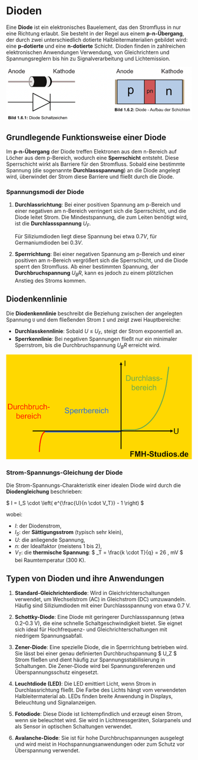 # Dioden

Eine **Diode** ist ein elektronisches Bauelement, das den Stromfluss in nur eine Richtung erlaubt. Sie besteht in der Regel aus einem **p-n-Übergang**, der durch zwei unterschiedlich dotierte Halbleitermaterialien gebildet wird: eine **p-dotierte** und eine **n-dotierte** Schicht. Dioden finden in zahlreichen elektronischen Anwendungen Verwendung, von Gleichrichtern und Spannungsreglern bis hin zu Signalverarbeitung und Lichtemission.

![Aufbau einer Diode](/images/diode-aufbau.png)

## Grundlegende Funktionsweise einer Diode

Im **p-n-Übergang** der Diode treffen Elektronen aus dem n-Bereich auf Löcher aus dem p-Bereich, wodurch eine **Sperrschicht** entsteht. Diese Sperrschicht wirkt als Barriere für den Stromfluss. Sobald eine bestimmte Spannung (die sogenannte **Durchlassspannung**) an die Diode angelegt wird, überwindet der Strom diese Barriere und fließt durch die Diode.

### Spannungsmodi der Diode

1. **Durchlassrichtung**: Bei einer positiven Spannung am p-Bereich und einer negativen am n-Bereich verringert sich die Sperrschicht, und die Diode leitet Strom. Die Mindestspannung, die zum Leiten benötigt wird, ist die **Durchlassspannung** $U_F$.
   
   Für Siliziumdioden liegt diese Spannung bei etwa $0.7 V$, für Germaniumdioden bei $0.3 V$.

2. **Sperrrichtung**: Bei einer negativen Spannung am p-Bereich und einer positiven am n-Bereich vergrößert sich die Sperrschicht, und die Diode sperrt den Stromfluss. Ab einer bestimmten Spannung, der **Durchbruchspannung** $U_BR$, kann es jedoch zu einem plötzlichen Anstieg des Stroms kommen.

## Diodenkennlinie

Die **Diodenkennlinie** beschreibt die Beziehung zwischen der angelegten Spannung `U` und dem fließenden Strom `I` und zeigt zwei Hauptbereiche:
- **Durchlasskennlinie**: Sobald $U$ ≤ $U_F$, steigt der Strom exponentiell an.
- **Sperrkennlinie**: Bei negativen Spannungen fließt nur ein minimaler Sperrstrom, bis die Durchbruchspannung $U_BR$ erreicht wird.

![Diodenkennlinie](/images/diodenkennlinie.png)

### Strom-Spannungs-Gleichung der Diode

Die Strom-Spannungs-Charakteristik einer idealen Diode wird durch die **Diodengleichung** beschrieben:

$
I = I_S \cdot \left( e^{\frac{U}{n \cdot V_T}} - 1 \right)
$

wobei:
- $I$: der Diodenstrom,
- $I_S$: der **Sättigungsstrom** (typisch sehr klein),
- $U$: die anliegende Spannung,
- $n$: der Idealfaktor (meistens 1 bis 2),
- $V_T$: die **thermische Spannung**: $ _T = \frac{k \cdot T}{q} = 26 \, mV $ bei Raumtemperatur (300 K).

## Typen von Dioden und ihre Anwendungen

1. **Standard-Gleichrichterdiode**: Wird in Gleichrichterschaltungen verwendet, um Wechselstrom (AC) in Gleichstrom (DC) umzuwandeln. Häufig sind Siliziumdioden mit einer Durchlassspannung von etwa 0.7 V.

2. **Schottky-Diode**: Eine Diode mit geringerer Durchlassspannung (etwa 0.2–0.3 V), die eine schnelle Schaltgeschwindigkeit bietet. Sie eignet sich ideal für Hochfrequenz- und Gleichrichterschaltungen mit niedrigem Spannungsabfall.

3. **Zener-Diode**: Eine spezielle Diode, die in Sperrrichtung betrieben wird. Sie lässt bei einer genau definierten Durchbruchspannung $ U_Z $ Strom fließen und dient häufig zur Spannungsstabilisierung in Schaltungen. Die Zener-Diode wird bei Spannungsreferenzen und Überspannungsschutz eingesetzt.

4. **Leuchtdiode (LED)**: Die LED emittiert Licht, wenn Strom in Durchlassrichtung fließt. Die Farbe des Lichts hängt vom verwendeten Halbleitermaterial ab. LEDs finden breite Anwendung in Displays, Beleuchtung und Signalanzeigen.

5. **Fotodiode**: Diese Diode ist lichtempfindlich und erzeugt einen Strom, wenn sie beleuchtet wird. Sie wird in Lichtmessgeräten, Solarpanels und als Sensor in optischen Schaltungen verwendet.

6. **Avalanche-Diode**: Sie ist für hohe Durchbruchspannungen ausgelegt und wird meist in Hochspannungsanwendungen oder zum Schutz vor Überspannung verwendet.